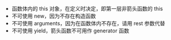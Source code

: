 - 函数体内的 this 对象，在定义时决定，即第一层非箭头函数的 this
- 不可使用 new，因为不存在构造函数
- 不可使用 arguments，因为在函数体内不存在，请用 rest 参数代替
- 不可使用 yield，箭头函数不可用作 generator 函数
